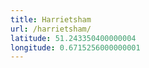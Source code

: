 ```yaml
---
title: Harrietsham
url: /harrietsham/
latitude: 51.243350400000004
longitude: 0.6715256000000001
---
```

